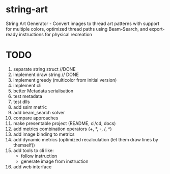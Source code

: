 # string-art

String Art Generator - Convert images to thread art patterns with support for multiple colors, optimized thread paths using Beam-Search, and export-ready instructions for physical recreation

# TODO

1. separate string struct //DONE
2. implement draw string // DONE
3. implement greedy (multicolor from initial version)
4. implement cli
5. better Metadata serialisation
6. test metadata
7. test dlls
8. add ssim metric
9. add beam_search solver
10. compare approaches
11. make presentable project (README, ci/cd, docs)
12. add metrics combination operators (+, \*, -, /, ^)
13. add image binding to metrics
14. add dynamic metrics (optimized recalculation (let them draw lines by themself))
15. add tools to cli like:
    - follow instruction
    - generate image from instruction
16. add web interface
